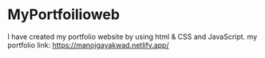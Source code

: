 # MyPortfoilioweb
I have created my portfolio website by using html &amp; CSS and JavaScript. 
my portfolio link: https://manojgayakwad.netlify.app/
